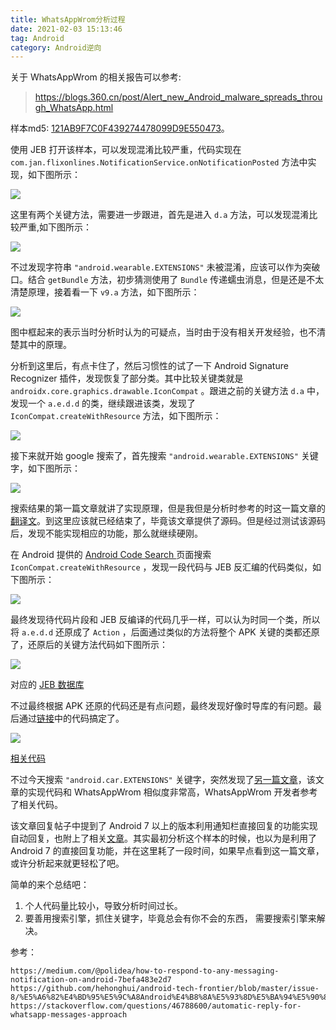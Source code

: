 ```yaml
---
title: WhatsAppWrom分析过程
date: 2021-02-03 15:13:46
tag: Android
category: Android逆向
---
```


关于 WhatsAppWrom 的相关报告可以参考:
> https://blogs.360.cn/post/Alert_new_Android_malware_spreads_through_WhatsApp.html

样本md5: [121AB9F7C0F439274478099D9E550473](JebAndroidSigPlugin使用记录/huawei.apk)。

使用 JEB 打开该样本，可以发现混淆比较严重，代码实现在 `com.jan.flixonlines.NotificationService.onNotificationPosted` 方法中实现，如下图所示：

![](WhatsAppWrom分析过程/2021-02-03-15-29-46.png)

这里有两个关键方法，需要进一步跟进，首先是进入 `d.a` 方法，可以发现混淆比较严重,如下图所示：

![](WhatsAppWrom分析过程/2021-02-03-15-34-33.png)

不过发现字符串 `"android.wearable.EXTENSIONS"` 未被混淆，应该可以作为突破口。结合 `getBundle` 方法，初步猜测使用了 `Bundle` 传递蠕虫消息，但是还是不太清楚原理，接着看一下 `v9.a` 方法，如下图所示：

![](WhatsAppWrom分析过程/2021-02-03-15-37-42.png)

图中框起来的表示当时分析时认为的可疑点，当时由于没有相关开发经验，也不清楚其中的原理。
 
分析到这里后，有点卡住了，然后习惯性的试了一下 Android Signature Recognizer 插件，发现恢复了部分类。其中比较关键类就是 `androidx.core.graphics.drawable.IconCompat` 。跟进之前的关键方法 `d.a` 中，发现一个 `a.e.d.d` 的类，继续跟进该类，发现了 `IconCompat.createWithResource` 方法，如下图所示：

![](WhatsAppWrom分析过程/2021-02-03-15-50-14.png)

接下来就开始 google 搜索了，首先搜索 `"android.wearable.EXTENSIONS"` 关键字，如下图所示：

![](WhatsAppWrom分析过程/2021-02-03-15-53-06.png)

搜索结果的第一篇文章就讲了实现原理，但是我但是分析时参考的时这一篇文章的[翻译文](https://github.com/hehonghui/android-tech-frontier/blob/master/issue-8/%E5%A6%82%E4%BD%95%E5%9C%A8Android%E4%B8%8A%E5%93%8D%E5%BA%94%E5%90%84%E7%A7%8D%E4%BF%A1%E6%81%AF%E9%80%9A%E7%9F%A5.md)。到这里应该就已经结束了，毕竟该文章提供了源码。但是经过测试该源码后，发现不能实现相应的功能，那么就继续硬刚。

在 Android 提供的 [Android Code Search
](https://cs.android.com/)页面搜索 `IconCompat.createWithResource` ，发现一段代码与 JEB 反汇编的代码类似，如下图所示：

![](WhatsAppWrom分析过程/2021-02-03-16-12-17.png)

最终发现待代码片段和 JEB 反编译的代码几乎一样，可以认为时同一个类，所以将 `a.e.d.d` 还原成了 `Action` ，后面通过类似的方法将整个 APK 关键的类都还原了，还原后的关键方法代码如下图所示：

![](WhatsAppWrom分析过程/2021-02-03-16-19-37.png)

对应的 [JEB 数据库](WhatsAppWrom分析过程/huawei.apk.jdb2)

不过最终根据 APK 还原的代码还是有点问题，最终发现好像时导库的有问题。最后通过[链接](https://gist.github.com/tajchert/53f728fadae7e3e9d77a#file-wearableextendersender)中的代码搞定了。

![](WhatsAppWrom分析过程/效果图.gif)

[相关代码](https://github.com/CKCat/Blog/WhatsAppWrom分析过程/WhatsAppWrom)


不过今天搜索 `"android.car.EXTENSIONS"` 关键字，突然发现了[另一篇文章](https://stackoverflow.com/questions/46788600/automatic-reply-for-whatsapp-messages-approach)，该文章的实现代码和 WhatsAppWrom 相似度非常高，WhatsAppWrom 开发者参考了相关代码。

该文章回复帖子中提到了 Android 7 以上的版本利用通知栏直接回复的功能实现自动回复，也附上了相关[文章](https://stackoverflow.com/questions/40369508/how-to-utilize-android-nougats-direct-reply-feature-with-a-notificationlistener?rq=1)。其实最初分析这个样本的时候，也以为是利用了  Android 7 的直接回复功能，并在这里耗了一段时间，如果早点看到这一篇文章，或许分析起来就更轻松了吧。


简单的来个总结吧：

1. 个人代码量比较小，导致分析时间过长。
2. 要善用搜索引擎，抓住关键字，毕竟总会有你不会的东西， 需要搜索引擎来解决。

参考：
```
https://medium.com/@polidea/how-to-respond-to-any-messaging-notification-on-android-7befa483e2d7
https://github.com/hehonghui/android-tech-frontier/blob/master/issue-8/%E5%A6%82%E4%BD%95%E5%9C%A8Android%E4%B8%8A%E5%93%8D%E5%BA%94%E5%90%84%E7%A7%8D%E4%BF%A1%E6%81%AF%E9%80%9A%E7%9F%A5.md
https://stackoverflow.com/questions/46788600/automatic-reply-for-whatsapp-messages-approach
```
